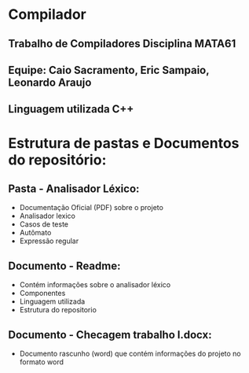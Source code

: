 # Compilador
## Trabalho de Compiladores Disciplina MATA61
## Equipe: Caio Sacramento, Eric Sampaio, Leonardo Araujo
## Linguagem utilizada C++

# Estrutura de pastas e Documentos do repositório:
## Pasta - Analisador Léxico:
- Documentação Oficial (PDF) sobre o projeto
- Analisador lexico
- Casos de teste 
- Autômato 
- Expressão regular

## Documento - Readme:
- Contém informações sobre o analisador léxico
- Componentes
- Linguagem utilizada
- Estrutura do repositorio

## Documento - Checagem trabalho l.docx:
- Documento rascunho (word) que contém informações do projeto no formato word

